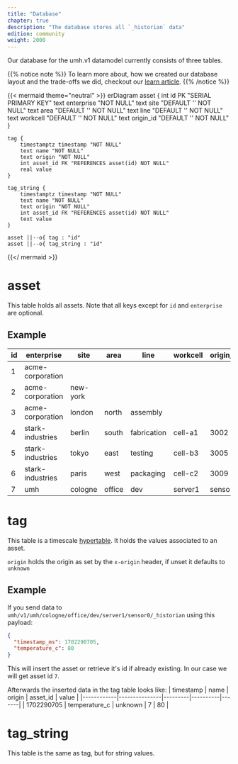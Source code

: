 ```yaml
---
title: "Database"
chapter: true
description: "The database stores all `_historian` data"
edition: community
weight: 2000
---
```


Our database for the umh.v1 datamodel currently consists of three tables.

{{% notice note %}}
To learn more about, how we created our database layout and the trade-offs we did, checkout our [learn article](https://learn.umh.app/lesson/data-modeling-in-the-unified-namespace-mqtt-kafka/).
{{% /notice %}}

{{< mermaid theme="neutral" >}}
erDiagram
    asset {
        int id PK "SERIAL PRIMARY KEY"
        text enterprise "NOT NULL"
        text site "DEFAULT '' NOT NULL"
        text area "DEFAULT '' NOT NULL"
        text line "DEFAULT '' NOT NULL"
        text workcell "DEFAULT '' NOT NULL"
        text origin_id "DEFAULT '' NOT NULL"
    }

    tag {
        timestamptz timestamp "NOT NULL"
        text name "NOT NULL"
        text origin "NOT NULL"
        int asset_id FK "REFERENCES asset(id) NOT NULL"
        real value
    }

    tag_string {
        timestamptz timestamp "NOT NULL"
        text name "NOT NULL"
        text origin "NOT NULL"
        int asset_id FK "REFERENCES asset(id) NOT NULL"
        text value
    }

    asset ||--o{ tag : "id"
    asset ||--o{ tag_string : "id"

{{</ mermaid >}}

# asset
This table holds all assets.
Note that all keys except for `id` and `enterprise` are optional.

## Example
| id | enterprise       | site     | area   | line        | workcell | origin_id |
|----|------------------|----------|--------|-------------|----------|-----------|
| 1  | acme-corporation |          |        |             |          |           |
| 2  | acme-corporation | new-york |        |             |          |           |
| 3  | acme-corporation | london   | north  | assembly    |          |           |
| 4  | stark-industries | berlin   | south  | fabrication | cell-a1  | 3002      |
| 5  | stark-industries | tokyo    | east   | testing     | cell-b3  | 3005      |
| 6  | stark-industries | paris    | west   | packaging   | cell-c2  | 3009      |
| 7  | umh              | cologne  | office | dev         | server1  | sensor0   |

# tag

This table is a timescale [hypertable](https://docs.timescale.com/use-timescale/latest/hypertables/about-hypertables/).
It holds the values associated to an asset.

`origin` holds the origin as set by the `x-origin` header, if unset it defaults to `unknown`

## Example
If you send data to `umh/v1/umh/cologne/office/dev/server1/sensor0/_historian` using this payload:
```json
{
  "timestamp_ms": 1702290705,
  "temperature_c": 80
}
```
This will insert the asset or retrieve it's id if already existing.
In our case we will get asset id `7`.

Afterwards the inserted data in the tag table looks like:
| timestamp  | name          | origin  | asset_id | value |
|------------|---------------|---------|----------|-------|
| 1702290705 | temperature_c | unknown | 7        | 80    |

# tag_string

This table is the same as tag, but for string values.